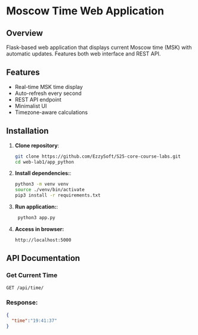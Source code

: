 # Moscow Time Web Application

## Overview

Flask-based web application that displays current Moscow time (MSK) with automatic updates. Features both web interface
and REST API.

## Features

- Real-time MSK time display
- Auto-refresh every second
- REST API endpoint
- Minimalist UI
- Timezone-aware calculations

## Installation

1. **Clone repository**:
   ```bash
   git clone https://github.com/EzzySoft/S25-core-course-labs.git
   cd web-lab1/app_python
   ```

2. **Install dependencies:**:
   ```bash
   python3 -m venv venv
   source ./venv/bin/activate
   pip3 install -r requirements.txt
   ```

3. **Run application:**:
   ```bash
    python3 app.py
   ```

4. **Access in browser:**
    ```
   http://localhost:5000
   ```

## API Documentation

### Get Current Time

```http request
GET /api/time/
```
### Response:

```json
{
  "time":"19:41:37"
}
```